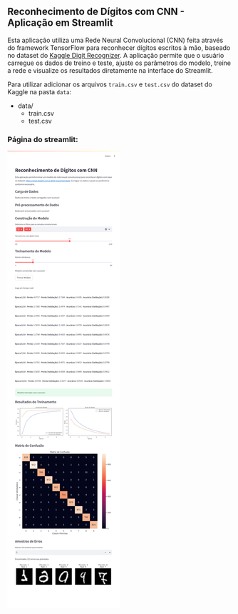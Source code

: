 ## Reconhecimento de Dígitos com CNN - Aplicação em Streamlit

Esta aplicação utiliza uma Rede Neural Convolucional (CNN) feita através do framework TensorFlow para reconhecer dígitos
escritos à mão, baseado no dataset do
[Kaggle Digit Recognizer](https://www.kaggle.com/c/digit-recognizer/data). A aplicação permite que o usuário carregue os
dados de treino e teste, ajuste os parâmetros
do
modelo, treine a rede e visualize os resultados diretamente na interface do Streamlit.

Para utilizar adicionar os arquivos `train.csv` e `test.csv` do dataset do Kaggle na pasta `data`:

- data/
    - train.csv
    - test.csv

### Página do streamlit:

![Página do Streamlit](streamlit_example.png)